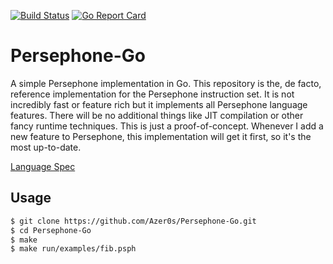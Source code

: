 [![Build Status](https://travis-ci.org/Azer0s/Persephone-Go.svg?branch=master)](https://travis-ci.org/Azer0s/Persephone-Go)  [![Go Report Card](https://goreportcard.com/badge/github.com/Azer0s/Persephone-Go)](https://goreportcard.com/report/github.com/Azer0s/Persephone-Go)

# Persephone-Go

A simple Persephone implementation in Go. 
This repository is the, de facto, reference implementation for the Persephone instruction set.
It is not incredibly fast or feature rich but it implements all Persephone language features.
There will be no additional things like JIT compilation or other fancy runtime techniques. This is just a proof-of-concept.
Whenever I add a new feature to Persephone, this implementation will get it first, so it's the most up-to-date.

[Language Spec](https://github.com/Azer0s/Persephone)

## Usage

```bash
$ git clone https://github.com/Azer0s/Persephone-Go.git
$ cd Persephone-Go
$ make
$ make run/examples/fib.psph
```
 
